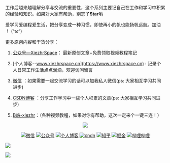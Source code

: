 工作后越来越理解分享与交流的重要性，这个系列主要记自己在工作和学习中积累的经验和知识。如果对大家有帮助，别忘了**Star**哟

爱学习爱编程爱生活，把分享变成一种习惯，即使再小的帆也能扬帆远航。加油 ！ (^ω^)

更多原创内容和干货分享：

1. [公众号—XiezhrSpace](#公众号)： 最新原创文章+免费领取视频教程笔记

2. [个人博客--www.xiezhrspace.cn](https://www.xiezhrspace.cn) : 记录个人日常工作生活点点滴滴，欢迎访问留言

3. [微信](#联系我) ：如果需要一起交流学习的话可以加我私人微信(ps: 大家相互学习共同进步)

4. [CSDN博客](#联系我) ：分享工作学习中一些个人积累的文章(ps: 大家相互学习共同进步)

5. [B站-xiezhr](https://space.bilibili.com/305330347)：（各种视频教程，如果对你有帮助，这次一定来个一键三连！）

   

<p align="center">
    <a href="https://github.com/AobingJava/JavaFamily" target="_blank">
        <img src="https://gitee.com/xiezhr/image-learn-bed/raw/master/image/xiezhrspace.jpg" width=""/>
    </a>
</p>





<p align="center">
  <a href="#微信"><img src="https://img.shields.io/badge/weChat-%E5%BE%AE%E4%BF%A1%E5%8F%B7-green.svg" alt="微信"></a>
  <a href="#公众号"><img src="https://img.shields.io/badge/%E5%85%AC%E4%BC%97%E5%8F%B7-XiezhrSpace-blue.svg" alt="公众号"></a>
  <a href="#个人博客"><img src="https://img.shields.io/badge/%E4%B8%AA%E4%BA%BA%E5%8D%9A%E5%AE%A2-www.xiezhrspace.cn-orange.svg" alt="个人博客"></a>
  <a href="https://blog.csdn.net/rong09_13"><img src="https://img.shields.io/badge/csdn-CSDN-red.svg" alt="cndn"></a>
   <a href="https://www.zhihu.com/people/rong-xie-49-35/posts"><img 		         src="https://img.shields.io/badge/zhihu-%E7%9F%A5%E4%B9%8E-blue.svg" alt="知乎"></a>
  <a href="https://juejin.im/user/1829211147871415"><img src="https://img.shields.io/badge/juejin-%E6%8E%98%E9%87%91-9cf.svg" alt="掘金"></a>
  <a href="https://space.bilibili.com/305330347"><img src="https://img.shields.io/badge/bilibili-%E5%93%94%E5%93%A9%E5%93%94%E5%93%A9-critical.svg" alt="哔哩哔哩"></a> 
</p>









<a name="微信"></a> 

![](https://gitee.com/xiezhr/image-learn-bed/raw/master/image/wx.jpg)

 <a name="公众号"></a>

![](https://gitee.com/xiezhr/image-learn-bed/raw/master/image/微信公众号.png)

